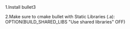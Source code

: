 1.Install bullet3

2.Make sure to cmake bullet with Static Libraries (.a): 
OPTION(BUILD_SHARED_LIBS "Use shared libraries" OFF)
